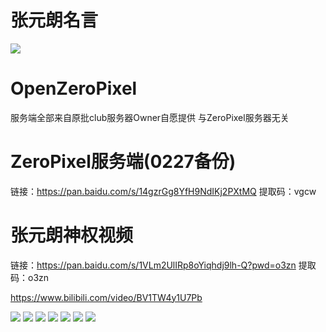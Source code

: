 # 张元朗名言
![](https://github.com/hanbao233xD/OpenZeroPixel/blob/main/img/Screenshot_20220720_100931.jpg?raw=true)
# OpenZeroPixel

服务端全部来自原批club服务器Owner自愿提供 与ZeroPixel服务器无关

# ZeroPixel服务端(0227备份)

链接：https://pan.baidu.com/s/14gzrGg8YfH9NdIKj2PXtMQ 
提取码：vgcw 


# 张元朗神权视频

链接：https://pan.baidu.com/s/1VLm2UlIRp8oYiqhdj9lh-Q?pwd=o3zn 
提取码：o3zn 

https://www.bilibili.com/video/BV1TW4y1U7Pb

![](https://github.com/hanbao233xD/OpenZeroPixel/blob/main/img/QQ图片20220718175852.jpg?raw=true)
![](https://github.com/hanbao233xD/OpenZeroPixel/blob/main/img/QQ图片20220718175902.jpg?raw=true)
![](https://github.com/hanbao233xD/OpenZeroPixel/blob/main/img/QQ图片20220718175936.png?raw=true)
![](https://github.com/hanbao233xD/OpenZeroPixel/blob/main/img/QQ图片20220718175955.jpg?raw=true)
![](https://github.com/hanbao233xD/OpenZeroPixel/blob/main/img/QQ图片20220718180034.jpg?raw=true)
![](https://github.com/hanbao233xD/OpenZeroPixel/blob/main/img/QQ图片20220718180040.jpg?raw=true)
![](https://github.com/hanbao233xD/OpenZeroPixel/blob/main/img/QQ图片20220718180052.png?raw=true)





